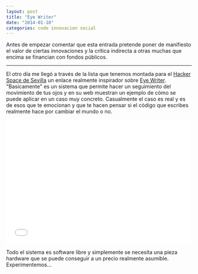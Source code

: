 ```yaml
---
layout: post
title: "Eye Writer"
date: "2014-01-10"
categories: code innovacion social
---
```


Antes de empezar comentar que esta entrada pretende poner de manifiesto el valor de ciertas innovaciones y la crítica indirecta a otras muchas que encima se financian con fondos públicos.
<!--more-->
---

El otro día me llegó a través de la lista que tenemos montada para el [Hacker Space de Sevilla](https://sevillahack.wordpress.com/ "Web del Hacker Space de Sevilla") un enlace realmente inspirador sobre [Eye Writer](http://www.eyewriter.org/ "Web oficial de Eye Writer"). "Basicamente" es un sistema que permite hacer un seguimiento del movimiento de tus ojos y en su web muestran un ejemplo de cómo se puede aplicar en un caso muy concreto. Casualmente el caso es real y es de esos que te emocionan y que te hacen pensar si el código que escribes realmente hace por cambiar el mundo o no.

<iframe src="//player.vimeo.com/video/7352063?title=0&amp;byline=0&amp;portrait=0&amp;color=ff0179" width="500" height="338" frameborder="0" webkitallowfullscreen mozallowfullscreen allowfullscreen></iframe>

Todo el sistema es software libre y simplemente se necesita una pieza hardware que se puede conseguir a un precio realmente asumible. Experimentemos...